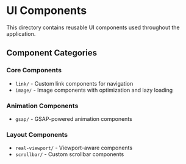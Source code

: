 # UI Components

This directory contains reusable UI components used throughout the application.

## Component Categories

### Core Components
- `link/` - Custom link components for navigation
- `image/` - Image components with optimization and lazy loading

### Animation Components
- `gsap/` - GSAP-powered animation components

### Layout Components
- `real-viewport/` - Viewport-aware components
- `scrollbar/` - Custom scrollbar components

